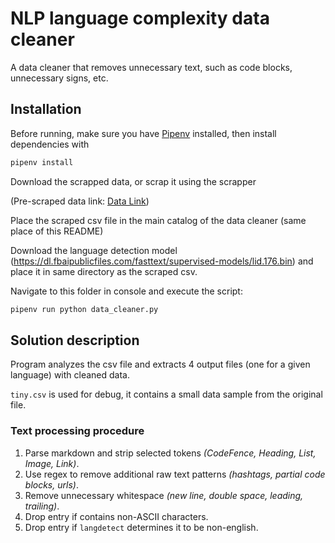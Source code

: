 # NLP language complexity data cleaner

A data cleaner that removes unnecessary text, such as code blocks, unnecessary signs, etc.

## Installation

Before running, make sure you have [Pipenv](https://pipenv.pypa.io/en/latest/) installed, then install dependencies with

```sh
pipenv install
```

Download the scrapped data, or scrap it using the scrapper

(Pre-scraped data link: [Data Link](https://drive.google.com/uc?export=download&id=1BrTQHTMAvPC54rGmWMs0e_ATTgRD1NFz))

Place the scraped csv file in the main catalog of the data cleaner (same place of this README)

Download the language detection model (https://dl.fbaipublicfiles.com/fasttext/supervised-models/lid.176.bin) and place it in same directory as the scraped csv.

Navigate to this folder in console and execute the script:

```sh
pipenv run python data_cleaner.py
```

## Solution description

Program analyzes the csv file and extracts 4 output files (one for a given language) with cleaned data.

`tiny.csv` is used for debug, it contains a small data sample from the original file.

### Text processing procedure

1. Parse markdown and strip selected tokens _(CodeFence, Heading, List, Image, Link)_.
2. Use regex to remove additional raw text patterns _(hashtags, partial code blocks, urls)_.
3. Remove unnecessary whitespace _(new line, double space, leading, trailing)_.
4. Drop entry if contains non-ASCII characters.
5. Drop entry if `langdetect` determines it to be non-english.

